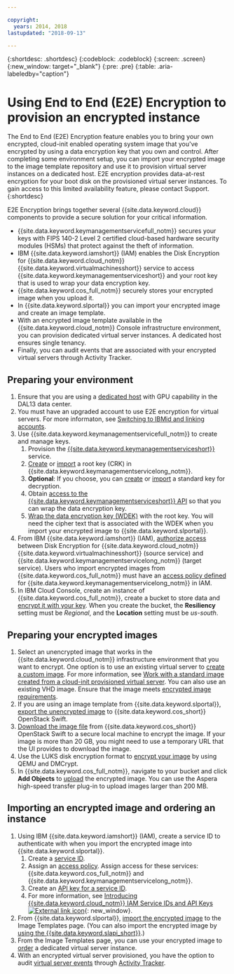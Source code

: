 ```yaml
---

copyright:
  years: 2014, 2018
lastupdated: "2018-09-13"

---
```


{:shortdesc: .shortdesc}
{:codeblock: .codeblock}
{:screen: .screen}
{:new_window: target="_blank"}
{:pre: .pre}
{:table: .aria-labeledby="caption"}


# Using End to End (E2E) Encryption to provision an encrypted instance 

The End to End (E2E) Encryption feature enables you to bring your own encrypted, cloud-init enabled operating system image that you've encrypted by using a data encryption key that you own and control. After completing some environment setup, you can import your encrypted image to the image template repository and use it to provision virtual server instances on a dedicated host. E2E encryption provides data-at-rest encryption for your boot disk on the provisioned virtual server instances. To gain access to this limited availability feature, please contact Support. 
{:shortdesc}

E2E Encryption brings together several {{site.data.keyword.cloud}} components to provide a secure solution for your critical information.

* {{site.data.keyword.keymanagementservicefull_notm}} secures your keys with FIPS 140-2 Level 2 certified cloud-based hardware security modules (HSMs) that protect against the theft of information. 
* IBM {{site.data.keyword.iamshort}} (IAM) enables the Disk Encryption for {{site.data.keyword.cloud_notm}} {{site.data.keyword.virtualmachinesshort}} service to access {{site.data.keyword.keymanagementserviceshort}} and your root key that is used to wrap your data encryption key.
* {{site.data.keyword.cos_full_notm}} securely stores your encrypted image when you upload it. 
* In {{site.data.keyword.slportal}} you can import your encrypted image and create an image template. 
* With an encrypted image template available in the {{site.data.keyword.cloud_notm}} Console infrastructure environment, you can provision dedicated virtual server instances. A dedicated host ensures single tenancy. 
* Finally, you can audit events that are associated with your encrypted virtual servers through Activity Tracker.

## Preparing your environment

1. Ensure that you are using a [dedicated host](/docs/vsi/vsi_provision_dedicated.html) with GPU capability in the DAL13 data center.
2. You must have an upgraded account to use E2E encryption for virtual servers. For more informaton, see [Switching to IBMid and linking accounts](/docs/account/softlayerlink.html). 
3. Use {{site.data.keyword.keymanagementservicefull_notm}} to create and manage keys.
      1. Provision the [{{site.data.keyword.keymanagementserviceshort}}](/docs/services/keymgmt/keyprotect_provision.html) service. 
      2. [Create](/docs/services/keymgmt/keyprotect_create_root.html) or [import](/docs/services/keymgmt/keyprotect_import_root.html) a root key (CRK) in {{site.data.keyword.keymanagementservicelong_notm}}.
      3. **Optional**: If you choose, you can [create](/docs/services/keymgmt/keyprotect_create_standard.html) or [import](/docs/services/keymgmt/keyprotect_import_standard.html) a standard key for decryption. 
      4. Obtain [access to the {{site.data.keyword.keymanagementserviceshort}} API](/docs/services/keymgmt/keyprotect_authentication.html#access-api) so that you can wrap the data encryption key.
      5. [Wrap the data encryption key (WDEK)](/docs/services/keymgmt/keyprotect_wrap_keys.html) with the root key. You will need the cipher text that is associated with the WDEK when you import your encrypted image to {{site.data.keyword.slportal}}.
4. From IBM {{site.data.keyword.iamshort}} (IAM), [authorize access](/docs/iam/authorizations.html#create-an-authorization) between Disk Encryption for {{site.data.keyword.cloud_notm}} {{site.data.keyword.virtualmachinesshort}} (source service) and {{site.data.keyword.keymanagementservicelong_notm}} (target service). Users who import encrypted images from {{site.data.keyword.cos_full_notm}} must have an [access policy defined](/docs/iam/users_roles.html) for {{site.data.keyword.keymanagementservicelong_notm}} in IAM. 
5. In IBM Cloud Console, create  an instance of {{site.data.keyword.cos_full_notm}}, create a bucket to store data and [encrypt it with your key](/docs/services/cloud-object-storage/basics/encryption.html#sse-kp). When you create the bucket, the **Resiliency** setting must be _Regional_, and the **Location** setting must be _us-south_.  
 
## Preparing your encrypted images
 
1. Select an unencrypted image that works in the {{site.data.keyword.cloud_notm}} infrastructure environment that you want to encrypt. One option is to use an existing virtual server to [create a custom image](/docs/infrastructure/image-templates/create-standard-image.html). For more information, see [Work with a standard image created from a cloud-init provisioned virtual server](/docs/infrastructure/image-templates/image_cloud-init.html#work-with-a-standard-image-created-from-a-cloud-init-provisioned-virtual-server). You can also use an existing VHD image. Ensure that the image meets [encrypted image requirements](create-encrypted-image.html#encrypted-image-reqs). 
2. If you are using an image template from {{site.data.keyword.slportal}}, [export the unencrypted image](/docs/infrastructure/image-templates/export-image.html) to {{site.data.keyword.cos_short}} OpenStack Swift.
3. [Download the image file](/docs/infrastructure/objectstorage-swift/interacting-in-portal.html#viewing-and-editing-file-details) from {{site.data.keyword.cos_short}} OpenStack Swift to a secure local machine to encrypt the image. If your image is more than 20 GB, you might need to use a temporary URL that the UI provides to download the image. 
4. Use the LUKS disk encryption format to [encrypt your image](create-encrypted-image.html#luks-disk-encryption) by using QEMU and DMCrypt. 
5. In {{site.data.keyword.cos_full_notm}}, navigate to your bucket and click **Add Objects** to [upload](/docs/services/cloud-object-storage/basics/upload.html#uploading-data) the encrypted image. You can use the Aspera high-speed transfer plug-in to upload images larger than 200 MB.
 
## Importing an encrypted image and ordering an instance 
 
1. Using IBM {{site.data.keyword.iamshort}} (IAM), create a service ID to authenticate with when you import the encrypted image into {{site.data.keyword.slportal}}. 
      1. Create a [service ID](/docs/iam/serviceid.html#serviceids).
      2. Assign an [access policy](/docs/iam/serviceidaccess.html#serviceidpolicy). Assign access for these services: {{site.data.keyword.cos_full_notm}} and {{site.data.keyword.keymanagementservicelong_notm}}.
      3. Create an [API key for a service ID](/docs/iam/serviceid_keys.html#creating-an-api-key-for-a-service-id).
      4. For more information, see [Introducing {{site.data.keyword.cloud_notm}} IAM Service IDs and API Keys ![External link icon](../../icons/launch-glyph.svg "External link icon")](https://www.ibm.com/blogs/bluemix/2017/10/introducing-ibm-cloud-iam-service-ids-api-keys/){: new_window}.
2. From {{site.data.keyword.slportal}}, [import the encrypted image](import-image.html#import-icos) to the Image Templates page. (You can also import the encrypted image by [using the {{site.data.keyword.slapi_short}}](import-encrypted-image-api.html).)
3. From the Image Templates page, you can use your encrypted image to [order](order-vsi-from-image-template.html) a dedicated virtual server instance. 
4. With an encrypted virtual server provisioned, you have the option to audit [virtual server events](/docs/vsi/vsi_activity_tracker_events.html#at_events) through [Activity Tracker](/docs/services/cloud-activity-tracker/activity_tracker_ov.html). 
